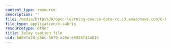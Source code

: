 ```yaml
---
content_type: resource
description: ''
file: /media/https%3A/open-learning-course-data-rc.s3.amazonaws.com/6-046j-design-and-analysis-of-algorithms-spring-2015/6d8efa24d8bc5679a28ae6924f42a016_Tw1k46ywN6E.vtt
file_type: application/x-subrip
resourcetype: Other
title: 3play caption file
uid: 6d8efa24-d8bc-5679-a28a-e6924f42a016
---
```

